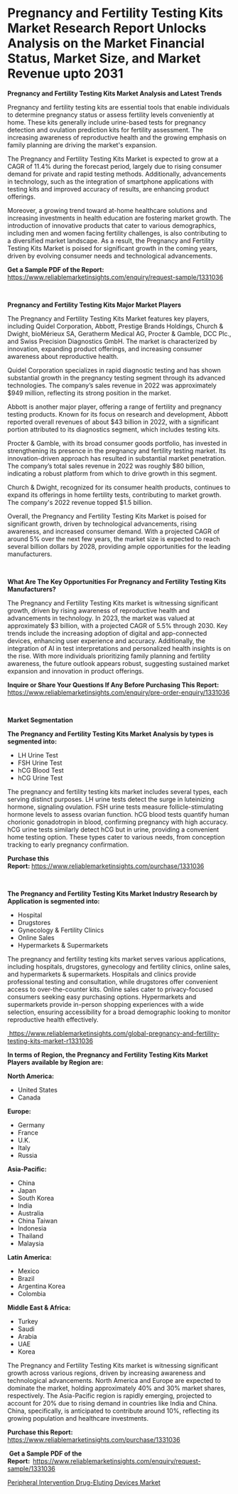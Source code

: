 <p><h1>Pregnancy and Fertility Testing Kits Market Research Report Unlocks Analysis on the Market Financial Status, Market Size, and Market Revenue upto 2031</h1></p><p><strong>Pregnancy and Fertility Testing Kits Market Analysis and Latest Trends</strong></p>
<p><p>Pregnancy and fertility testing kits are essential tools that enable individuals to determine pregnancy status or assess fertility levels conveniently at home. These kits generally include urine-based tests for pregnancy detection and ovulation prediction kits for fertility assessment. The increasing awareness of reproductive health and the growing emphasis on family planning are driving the market's expansion.</p><p>The Pregnancy and Fertility Testing Kits Market is expected to grow at a CAGR of 11.4% during the forecast period, largely due to rising consumer demand for private and rapid testing methods. Additionally, advancements in technology, such as the integration of smartphone applications with testing kits and improved accuracy of results, are enhancing product offerings. </p><p>Moreover, a growing trend toward at-home healthcare solutions and increasing investments in health education are fostering market growth. The introduction of innovative products that cater to various demographics, including men and women facing fertility challenges, is also contributing to a diversified market landscape. As a result, the Pregnancy and Fertility Testing Kits Market is poised for significant growth in the coming years, driven by evolving consumer needs and technological advancements.</p></p>
<p><strong>Get a Sample PDF of the Report:&nbsp;</strong> <a href="https://www.reliablemarketinsights.com/enquiry/request-sample/1331036?utm_campaign=2010&utm_medium=2&utm_source=Github&utm_content=ia&utm_term=31122024&utm_id=pregnancy-and-fertility-testing-kits">https://www.reliablemarketinsights.com/enquiry/request-sample/1331036</a></p>
<p>&nbsp;</p>
<p><strong>Pregnancy and Fertility Testing Kits Major Market Players</strong></p>
<p><p>The Pregnancy and Fertility Testing Kits Market features key players, including Quidel Corporation, Abbott, Prestige Brands Holdings, Church & Dwight, bioMérieux SA, Geratherm Medical AG, Procter & Gamble, DCC Plc., and Swiss Precision Diagnostics GmbH. The market is characterized by innovation, expanding product offerings, and increasing consumer awareness about reproductive health.</p><p>Quidel Corporation specializes in rapid diagnostic testing and has shown substantial growth in the pregnancy testing segment through its advanced technologies. The company’s sales revenue in 2022 was approximately $949 million, reflecting its strong position in the market.</p><p>Abbott is another major player, offering a range of fertility and pregnancy testing products. Known for its focus on research and development, Abbott reported overall revenues of about $43 billion in 2022, with a significant portion attributed to its diagnostics segment, which includes testing kits.</p><p>Procter & Gamble, with its broad consumer goods portfolio, has invested in strengthening its presence in the pregnancy and fertility testing market. Its innovation-driven approach has resulted in substantial market penetration. The company’s total sales revenue in 2022 was roughly $80 billion, indicating a robust platform from which to drive growth in this segment.</p><p>Church & Dwight, recognized for its consumer health products, continues to expand its offerings in home fertility tests, contributing to market growth. The company's 2022 revenue topped $1.5 billion.</p><p>Overall, the Pregnancy and Fertility Testing Kits Market is poised for significant growth, driven by technological advancements, rising awareness, and increased consumer demand. With a projected CAGR of around 5% over the next few years, the market size is expected to reach several billion dollars by 2028, providing ample opportunities for the leading manufacturers.</p></p>
<p>&nbsp;</p>
<p><strong>What Are The Key Opportunities For Pregnancy and Fertility Testing Kits Manufacturers?</strong></p>
<p><p>The Pregnancy and Fertility Testing Kits market is witnessing significant growth, driven by rising awareness of reproductive health and advancements in technology. In 2023, the market was valued at approximately $3 billion, with a projected CAGR of 5.5% through 2030. Key trends include the increasing adoption of digital and app-connected devices, enhancing user experience and accuracy. Additionally, the integration of AI in test interpretations and personalized health insights is on the rise. With more individuals prioritizing family planning and fertility awareness, the future outlook appears robust, suggesting sustained market expansion and innovation in product offerings.</p></p>
<p><strong>Inquire or Share Your Questions If Any Before Purchasing This Report:</strong> <a href="https://www.reliablemarketinsights.com/enquiry/pre-order-enquiry/1331036?utm_campaign=2010&utm_medium=2&utm_source=Github&utm_content=ia&utm_term=31122024&utm_id=pregnancy-and-fertility-testing-kits">https://www.reliablemarketinsights.com/enquiry/pre-order-enquiry/1331036</a></p>
<p>&nbsp;</p>
<p><strong>Market Segmentation</strong></p>
<p><strong>The Pregnancy and Fertility Testing Kits Market Analysis by types is segmented into:</strong></p>
<p><ul><li>LH Urine Test</li><li>FSH Urine Test</li><li>hCG Blood Test</li><li>hCG Urine Test</li></ul></p>
<p><p>The pregnancy and fertility testing kits market includes several types, each serving distinct purposes. LH urine tests detect the surge in luteinizing hormone, signaling ovulation. FSH urine tests measure follicle-stimulating hormone levels to assess ovarian function. hCG blood tests quantify human chorionic gonadotropin in blood, confirming pregnancy with high accuracy. hCG urine tests similarly detect hCG but in urine, providing a convenient home testing option. These types cater to various needs, from conception tracking to early pregnancy confirmation.</p></p>
<p><strong>Purchase this Report:&nbsp;</strong><a href="https://www.reliablemarketinsights.com/purchase/1331036?utm_campaign=2010&utm_medium=2&utm_source=Github&utm_content=ia&utm_term=31122024&utm_id=pregnancy-and-fertility-testing-kits">https://www.reliablemarketinsights.com/purchase/1331036</a></p>
<p>&nbsp;</p>
<p><strong>The Pregnancy and Fertility Testing Kits Market Industry Research by Application is segmented into:</strong></p>
<p><ul><li>Hospital</li><li>Drugstores</li><li>Gynecology & Fertility Clinics</li><li>Online Sales</li><li>Hypermarkets & Supermarkets</li></ul></p>
<p><p>The pregnancy and fertility testing kits market serves various applications, including hospitals, drugstores, gynecology and fertility clinics, online sales, and hypermarkets & supermarkets. Hospitals and clinics provide professional testing and consultation, while drugstores offer convenient access to over-the-counter kits. Online sales cater to privacy-focused consumers seeking easy purchasing options. Hypermarkets and supermarkets provide in-person shopping experiences with a wide selection, ensuring accessibility for a broad demographic looking to monitor reproductive health effectively.</p></p>
<p><a href="https://www.reliablemarketinsights.com/global-pregnancy-and-fertility-testing-kits-market-r1331036?utm_campaign=2010&utm_medium=2&utm_source=Github&utm_content=ia&utm_term=31122024&utm_id=pregnancy-and-fertility-testing-kits">&nbsp;https://www.reliablemarketinsights.com/global-pregnancy-and-fertility-testing-kits-market-r1331036</a></p>
<p><strong>In terms of Region, the Pregnancy and Fertility Testing Kits Market Players available by Region are:</strong></p>
<p>
    <p> <strong> North America: </strong>
        <ul>
            <li>United States</li>
            <li>Canada</li>
        </ul>
        </p> 
    <p> <strong> Europe: </strong>
        <ul>
            <li>Germany</li>
            <li>France</li>
            <li>U.K.</li>
            <li>Italy</li>
            <li>Russia</li>
        </ul>
        </p> 
    <p> <strong> Asia-Pacific: </strong>
        <ul>
            <li>China</li>
            <li>Japan</li>
            <li>South Korea</li>
            <li>India</li>
            <li>Australia</li>
            <li>China Taiwan</li>
            <li>Indonesia</li>
            <li>Thailand</li>
            <li>Malaysia</li>
        </ul>
        </p> 
    <p> <strong> Latin America: </strong>
        <ul>
            <li>Mexico</li>
            <li>Brazil</li>
            <li>Argentina Korea</li>
            <li>Colombia</li>
        </ul>
        </p> 
    <p> <strong> Middle East & Africa: </strong>
        <ul>
            <li>Turkey</li>
            <li>Saudi</li>
            <li>Arabia</li>
            <li>UAE</li>
            <li>Korea</li>
        </ul>
    </p>
    </p>
<p><p>The Pregnancy and Fertility Testing Kits market is witnessing significant growth across various regions, driven by increasing awareness and technological advancements. North America and Europe are expected to dominate the market, holding approximately 40% and 30% market shares, respectively. The Asia-Pacific region is rapidly emerging, projected to account for 20% due to rising demand in countries like India and China. China, specifically, is anticipated to contribute around 10%, reflecting its growing population and healthcare investments.</p></p>
<p><strong>Purchase this Report: </strong><a href="https://www.reliablemarketinsights.com/purchase/1331036?utm_campaign=2010&utm_medium=2&utm_source=Github&utm_content=ia&utm_term=31122024&utm_id=pregnancy-and-fertility-testing-kits">https://www.reliablemarketinsights.com/purchase/1331036</a></p>
<p>&nbsp;<strong>Get a Sample PDF of the Report:&nbsp;&nbsp;</strong><a href="https://www.reliablemarketinsights.com/enquiry/request-sample/1331036?utm_campaign=2010&utm_medium=2&utm_source=Github&utm_content=ia&utm_term=31122024&utm_id=pregnancy-and-fertility-testing-kits">https://www.reliablemarketinsights.com/enquiry/request-sample/1331036</a></p>
<p><strong></strong></p>
<p><p><a href="https://github.com/mahnoor2003/Market-Research-Report-List-6/blob/main/peripheral-intervention-drug-eluting-devices-market.md?utm_campaign=2010&utm_medium=2&utm_source=Github&utm_content=ia&utm_term=31122024&utm_id=pregnancy-and-fertility-testing-kits">Peripheral Intervention Drug-Eluting Devices Market</a></p></p>